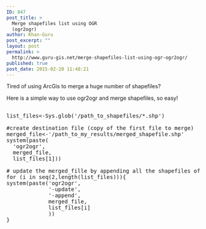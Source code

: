 ```yaml
---
ID: 847
post_title: >
  Merge shapefiles list using OGR
  (ogr2ogr)
author: Khan-Guru
post_excerpt: ""
layout: post
permalink: >
  http://www.guru-gis.net/merge-shapefiles-list-using-ogr-ogr2ogr/
published: true
post_date: 2015-02-20 11:48:21
---
```

Tired of using ArcGis to merge a huge number of shapefiles?

Here is a simple way to use ogr2ogr and merge shapefiles, so easy!

<pre lang='rsplus'>

list_files<-Sys.glob('/path_to_shapefiles/*.shp')

#create destination file (copy of the first file to merge)
merged_file<-'/path_to_my_results/merged_shapefile.shp'
system(paste(
  'ogr2ogr',
  merged_file,
  list_files[1]))

# update the merged_fille by appending all the shapefiles of the list list_files
for (i in seq(2,length(list_files))){
system(paste('ogr2ogr',
             '-update',
             '-append',
             merged_file,
             list_files[i]
             ))
}
</pre>